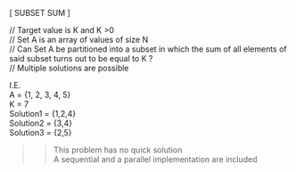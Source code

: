 [ SUBSET SUM ]  

// Target value is K and K >0  
// Set A is an array of values of size N  
// Can Set A be partitioned into a subset in which the sum of all elements of said
   subset turns out to be equal to K ?  
// Multiple solutions are possible  


I.E.  
A = {1, 2, 3, 4, 5}  
K = 7  
Solution1 = {1,2,4}  
Solution2 = {3,4}  
Solution3 = {2,5}  
>> This problem has no quick solution  
>> A sequential and a parallel implementation are included
